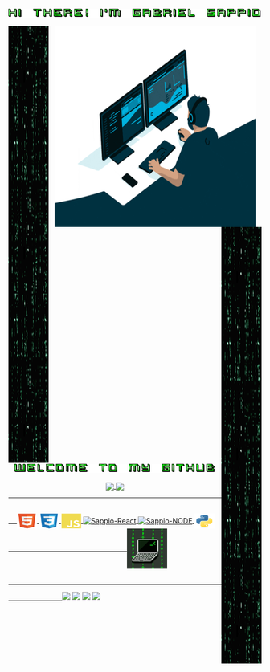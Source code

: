 <div>
    <div align="center">
       <a href="https://github.com/GSappio">
       <img align="center" width="668px" src="./img/hii3.gif"/> 
</div>
 <br/>  
<div align="center">
   <img align="center" width="400m" height="400em" src="./img/codando.gif"/>
   <img align="left" width="80px" height="870em" src="./img/gifMatrix.gif"/>   
   <img align="right" width="80px" height="870em" src="./img/gifMatrix.gif"/>  
</div>
<br/>
 <div align="center">
 <img align="center" width="400px" src="./img/hii4.gif"/>
</div>
 <br/>
 <div align="center">
  <img align="center" height="120em" src="https://github-readme-stats.vercel.app/api?username=GSappio&show_icons=true&theme=dark"/>
  <img align="center" height="120em" src="https://github-readme-stats.vercel.app/api/top-langs/?username=GSappio&layout=compact&langs_count=7&theme=dark"/>
 </div>
 <hr>
<div align="left" style="display: inline_block"><br>
   ㅤ
  <img align="center" alt="Sappio-HTML" height="30" width="40" src="https://raw.githubusercontent.com/devicons/devicon/master/icons/html5/html5-original.svg">
  <img align="center" alt="Sappio-CSS" height="30" width="40" src="https://raw.githubusercontent.com/devicons/devicon/master/icons/css3/css3-original.svg">
  <img align="center" alt="Sappio-Js" height="30" width="40" src="https://raw.githubusercontent.com/devicons/devicon/master/icons/javascript/javascript-plain.svg">
  <img align="center" alt="Sappio-React" height="30" width="40" src="https://img.shields.io/badge/React-20232A?style=for-the-badge&logo=react&logoColor=61DAFB">
  <img align="center" alt="Sappio-NODE" height="30" width="40" src="https://img.shields.io/badge/Node.js-43853D?style=for-the-badge&logo=node.js&logoColor=white">
  <img align="center" alt="Sappio-Python" height="30" width="40" src="https://raw.githubusercontent.com/devicons/devicon/master/icons/python/python-original.svg">
 ㅤㅤㅤㅤㅤㅤㅤㅤㅤㅤㅤㅤㅤㅤㅤㅤㅤㅤ
  <img align="center" width="80px" height="80px" src="./img/noteR.gif"/>
</div>
 <br/>  
  <hr>
                                                           
<div align="left">
 ㅤㅤㅤㅤㅤㅤㅤㅤ
<a href="https://wa.me/5511967759989" target="_blank"><img src="https://img.shields.io/badge/WhatsApp-25D366?style=for-the-badge&logo=whatsapp&logoColor=white" target="_blank"></a>
  <a href="https://www.facebook.com/Biel.Sappio/" target="_blank"><img src="https://img.shields.io/badge/Facebook-1877F2?style=for-the-badge&logo=facebook&logoColor=white" target="_blank"></a> 
    <a href="https://twitter.com/SappioGabriel" target="_blank"><img src="https://img.shields.io/badge/Twitter-1DA1F2?style=for-the-badge&logo=twitter&logoColor=white" target="_blank"></a>
    <a href="https://www.linkedin.com/in/gabriel-sappio-126b90240/" target="_blank"><img src="https://img.shields.io/badge/-LinkedIn-%230077B5?style=for-the-badge&logo=linkedin&logoColor=white" target="_blank"></a> 
